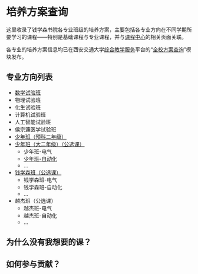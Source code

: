 # 培养方案查询
这里收录了钱学森书院各专业班级的培养方案，主要包括各专业方向在不同学期所要学习的课程——特别是基础课程与专业课程，并与[课程中心](https://qyxf.github.io/course)的相关页面关联。

各专业的培养方案信息均已在西安交通大学[综合教学服务](http://ehall.xjtu.edu.cn/)平台的“[全校方案查询](http://ehall.xjtu.edu.cn/jwapp/sys/qxfacx/*default/index.do)”模块发布。

## 专业方向列表
- [数学试验班](/program/shushi)
- 物理试验班
- 化生试验班
- 计算机试验班
- 人工智能试验班
- 侯宗濂医学试验班
- [少年班（预科二年级）](/program/shaonianban-2017)
- [少年班（大二年级）（公选课）](/program/shaonianban-2015)
    + 少年班-电气
    + [少年班-自动化](/program/qianshao-zidonghua)
    + ...
- [钱学森班（公选课）](/program/qianxuesen)
    + 钱学森班-电气
    + 钱学森班-自动化
    + ...
- 越杰班（公选课）
    + 越杰班-电气
    + 越杰班-自动化
    + ...

## 为什么没有我想要的课？

## 如何参与贡献？
